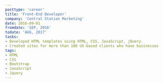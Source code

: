 ```yaml
---
posttype: 'career'
title: 'Front-End Developer'
company: 'Central Station Marketing'
date: 2016-09-01
fromdate: 'SEP, 2016'
todate: 'AUG, 2017'
tasks:
- Developed HTML templates using HTML, CSS, JavaScript, jQuery.
- Created sites for more than 100 US-based clients who have businesses like – Home & Basement Restoration, Window and Door sale, Air Conditioning which helped to improve their sale.
tags:
- HTML
- CSS
- Bootstrap
- JavaScript
- Jquery
---
```


